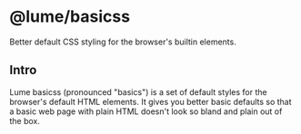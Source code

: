 # @lume/basicss

Better default CSS styling for the browser's builtin elements.

<!-- add these lines when ready
#### `@import "http";`
![](https://github.com/lume/basicss/workflows/Build%20and%20Test/badge.svg)
-->

## Intro

Lume basicss (pronounced "basics") is a set of default styles for the
browser's default HTML elements. It gives you better basic defaults so that a
basic web page with plain HTML doesn't look so bland and plain out of the
box.

<!-- TODO
## Install and Setup
## Basic Usage
-->
